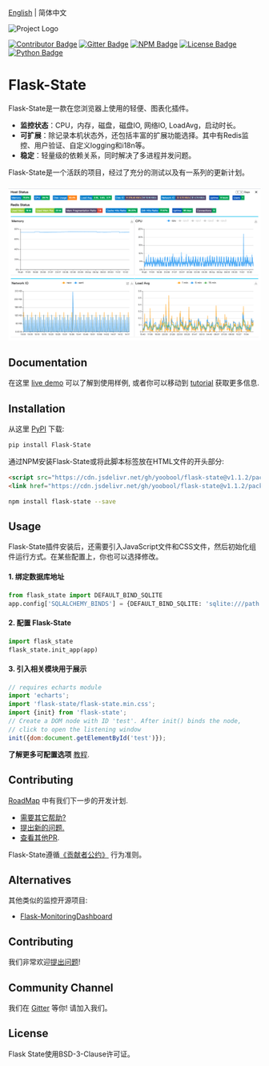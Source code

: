 [English](https://github.com/yoobool/flask-state/blob/master/README.md) | 简体中文

![Project Logo](https://cdn.jsdelivr.net/gh/yoobool/flask-state@1.1.2/src/flask_state/static/flask_state.png)

[![Contributor Badge](https://img.shields.io/badge/Contributions-Welcome-0059b3)](https://github.com/yoobool/flask-state/tree/master/.github/ISSUE_TEMPLATE)
[![Gitter Badge](https://img.shields.io/badge/Chat-Gitter-ff69b4.svg?label=Chat&logo=gitter)](https://gitter.im/flaskstate/community)
[![NPM Badge](https://img.shields.io/npm/v/flask-state)](https://www.npmjs.com/package/flask-state)
[![License Badge](https://img.shields.io/badge/license-BSD-green)](https://github.com/yoobool/flask-state/blob/master/LICENSE)
[![Python Badge](https://img.shields.io/badge/python-3.5%20%7C%203.6%20%7C%203.7%20%7C%203.8%20%7C%203.9-blue)](https://pypi.org/project/Flask-State/)

# Flask-State

Flask-State是一款在您浏览器上使用的轻便、图表化插件。

* **监控状态**：CPU，内存，磁盘，磁盘IO, 网络IO, LoadAvg，启动时长。
* **可扩展**：除记录本机状态外，还包括丰富的扩展功能选择。其中有Redis监控、用户验证、自定义logging和i18n等。
* **稳定**：轻量级的依赖关系，同时解决了多进程并发问题。

Flask-State是一个活跃的项目，经过了充分的测试以及有一系列的更新计划。

###

![Screenshot](https://github.com/yoobool/flask-state/blob/master/examples/static/flask_state.png)

## Documentation

在这里 [live demo](https://flask-state.herokuapp.com/) 可以了解到使用样例, 或者你可以移动到
[tutorial](https://github.com/yoobool/flask-state/wiki/Tutorials) 获取更多信息.

## Installation

从这里 [PyPI](https://pip.pypa.io/en/stable/quickstart/) 下载:

```bash
pip install Flask-State
```

通过NPM安装Flask-State或将此脚本标签放在HTML文件的开头部分:

```html
<script src="https://cdn.jsdelivr.net/gh/yoobool/flask-state@v1.1.2/packages/umd/flask-state.min.js"></script>
<link href="https://cdn.jsdelivr.net/gh/yoobool/flask-state@v1.1.2/packages/flask-state.min.css" rel="stylesheet">
```

```bash
npm install flask-state --save
```

## Usage

Flask-State插件安装后，还需要引入JavaScript文件和CSS文件，然后初始化组件运行方式。在某些配置上，你也可以选择修改。

#### 1. 绑定数据库地址

```python
from flask_state import DEFAULT_BIND_SQLITE
app.config['SQLALCHEMY_BINDS'] = {DEFAULT_BIND_SQLITE: 'sqlite:///path'}
```

#### 2. 配置 Flask-State

```python
import flask_state
flask_state.init_app(app)
```

#### 3. 引入相关模块用于展示

```javascript
// requires echarts module
import 'echarts';
import 'flask-state/flask-state.min.css';
import {init} from 'flask-state';
// Create a DOM node with ID 'test'. After init() binds the node,
// click to open the listening window
init({dom:document.getElementById('test')});
```

**了解更多可配置选项**
[教程](https://github.com/yoobool/flask-state/wiki/Configuration).

## Contributing
[RoadMap](https://github.com/yoobool/flask-state/wiki/Tutorials#roadmap) 中有我们下一步的开发计划.

* [需要其它帮助?](https://www.reddit.com/r/FlaskState/)
* [提出新的问题.](https://github.com/yoobool/flask-state/issues/new)
* [查看其他PR](https://github.com/yoobool/flask-state/pulls).

Flask-State遵循[《贡献者公约》](https://www.contributor-covenant.org/version/1/3/0/code-of-conduct/) 行为准则。

## Alternatives
其他类似的监控开源项目:

* [Flask-MonitoringDashboard](https://github.com/flask-dashboard/Flask-MonitoringDashboard)

## Contributing
我们非常欢迎[提出问题](https://github.com/yoobool/flask-state/issues/new)!

## Community Channel
我们在 [Gitter](https://gitter.im/flaskstate/community) 等你! 请加入我们。

## License
Flask State使用BSD-3-Clause许可证。